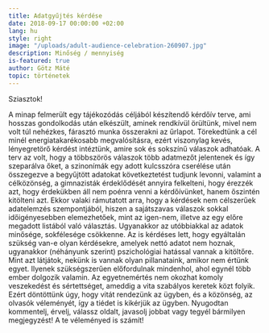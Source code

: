 ```yaml
---
title: Adatgyűjtés kérdése
date: 2018-09-17 00:00:00 +02:00
lang: hu
style: right
image: "/uploads/adult-audience-celebration-260907.jpg"
description: Minőség / mennyiség
is-featured: true
author: Götz Máté
topic: történetek
---
```


Sziasztok!

A minap felmerült egy tájékozódás céljából készítendő kérdőív terve,
ami hosszas gondolkodás után elkészült, aminek rendkívül örültünk, mivel nem volt túl nehézkes,
fárasztó munka összerakni az űrlapot.
Törekedtünk a cél minél energiatakarékosabb megvalósításra, ezért viszonylag kevés, lényegretörő kérdést intéztünk,
amire sok és sokszínű válaszok adhatóak. A terv az volt, hogy a többszörös válaszok több adatmezőt jelentenek és
így szeparálva őket, a szinonímák egy adott kulcsszóra cserélése után összegezve a begyűjtött adatokat
következtetést tudjunk levonni, valamint a célközönség, a gimnazisták érdeklődését annyira felkelteni,
hogy érezzék azt, hogy érdekükben áll nem poénra venni a kérdőívünket, hanem őszintén kitölteni azt.
Ekkor valaki rámutatott arra, hogy a kérdések nem célszerűek adatelemzés szempontjából,
hiszen a sajátszavas válaszok sokkal időigényesebben elemezhetőek, mint az igen-nem,
illetve az egy előre megadott listából való választás. Ugyanakkor az utóbbiakkal az adatok minősége, sokfélesége csökkenne.
Az is kérdéses lett, hogy egyáltalán szükség van-e olyan kérdésekre, amelyek nettó adatot nem hoznak,
ugyanakkor (néhányunk szerint) pszichológiai hatással vannak a kitöltőre.
Mint azt látjátok, nekünk is vannak olyan pillanataink, amikor nem értünk egyet.
Ilyenek szükségszerűen előfordulnak mindenhol, ahol egynél több ember dolgozik valamin.
Az egyetnemértés nem okozhat komoly veszekedést és sértettséget, ameddig a vita szabályos keretek közt folyik.
Ezért döntöttünk úgy, hogy vitát rendezünk az ügyben, és a közönség, az olvasók véleményét, így a tiédet is kikérjük az ügyben.
Nyugodtan kommentelj, érvelj, válassz oldalt, javasolj jobbat vagy tegyél bármilyen megjegyzést!
A te véleményed is számít!
